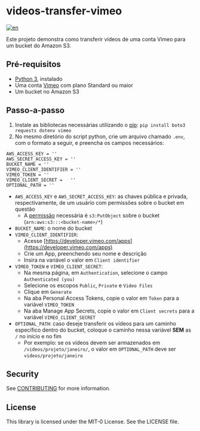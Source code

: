 # videos-transfer-vimeo
[![en](https://img.shields.io/badge/lang-en-red.svg)](https://github.com/aws-samples/videos-transfer-vimeo/edit/main/README.md)

Este projeto demonstra como transferir vídeos de uma conta Vimeo para um bucket do Amazon S3.

## Pré-requisitos

- [Python 3](https://www.python.org/downloads/), instalado
- Uma conta [Vimeo](https://vimeo.com/) com plano Standard ou maior
- Um bucket no Amazon S3
## Passo-a-passo

1. Instale as bibliotecas necessárias utilizando o [pip](https://pypi.org/project/pip/): ``` pip install boto3 requests dotenv vimeo ``` 
2. No mesmo diretório do script python, crie um arquivo chamado ```.env```, com o formato a seguir, e preencha os campos necessários:
  ``` 
  AWS_ACCESS_KEY = ''
  AWS_SECRET_ACCESS_KEY = ''
  BUCKET_NAME = ''
  VIMEO_CLIENT_IDENTIFIER = ''
  VIMEO_TOKEN = ''
  VIMEO_CLIENT_SECRET =   ''
  OPTIONAL_PATH = ''
```
- ```AWS_ACCESS_KEY``` e ```AWS_SECRET_ACCESS_KEY```: as chaves pública e privada, respectivamente, de um usuário com permissões sobre o bucket em questão
  - A [permissão](https://docs.aws.amazon.com/IAM/latest/UserGuide/access_policies.html#policies_id-based) necessária é ```s3:PutObject``` sobre o bucket (```arn:aws:s3:::<bucket-name>/*```)
- ```BUCKET_NAME```: o nome do bucket
- ```VIMEO_CLIENT_IDENTIFIER```:
  - Acesse [https://developer.vimeo.com/apps](https://developer.vimeo.com/apps)
  - Crie um App, preenchendo seu nome e descrição
  - Insira na variável o valor em ```Client identifier```
- ```VIMEO_TOKEN``` e ```VIMEO_CLIENT_SECRET```:
  - Na mesma página, em ```Authentication```, selecione o campo ```Authenticated (you)```
  - Selecione os escopos ```Public```, ```Private``` e ```Video Files```
  - Clique em ```Generate```
  - Na aba Personal Access Tokens, copie o valor em ```Token``` para a variável ```VIMEO_TOKEN```
  - Na aba Manage App Secrets, copie o valor em ```Client secrets``` para a variável ```VIMEO_CLIENT_SECRET```
- ```OPTIONAL_PATH```: caso deseje transferir os vídeos para um caminho específico dentro do bucket, coloque o caminho nessa variável **SEM** as ```/``` no início e no fim
  - Por exemplo: se os vídeos devem ser armazenados em ```/videos/projeto/janeiro/```, o valor em ```OPTIONAL_PATH``` deve ser ```videos/projeto/janeiro```
  
## Security

See [CONTRIBUTING](CONTRIBUTING.md#security-issue-notifications) for more information.

## License

This library is licensed under the MIT-0 License. See the LICENSE file.
